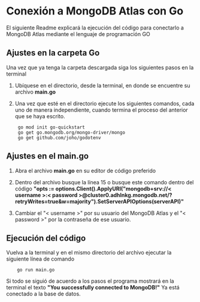 # Conexión a MongoDB Atlas con Go
El siguiente Readme explicará la ejecución del código para conectarlo a MongoDB Atlas mediante el lenguaje de programación GO

## Ajustes en la carpeta Go
Una vez que ya tenga la carpeta descargada siga los siguientes pasos en la terminal

1. Ubíquese en el directorio, desde la terminal, en donde se encuentre su archivo **main.go**

2. Una vez que esté en el directorio ejecute los siguientes comandos, cada uno de manera independiente, cuando termina el proceso del anterior que se haya escrito.

		go mod init go-quickstart
		go get go.mongodb.org/mongo-driver/mongo
		go get github.com/joho/godotenv


## Ajustes en el main.go

1. Abra el archivo **main.go** en su editor de código preferido

2. Dentro del archivo busque la línea 15 o busque este comando dentro del código **"opts := options.Client().ApplyURI("mongodb+srv://< username >:< password >@cluster0.adhlnkg.mongodb.net/?retryWrites=true&w=majority").SetServerAPIOptions(serverAPI)"**

3. Cambiar el "< username >" por su usuario del MongoDB Atlas y el "< password >" por la contraseña de ese usuario.

## Ejecución del código

Vuelva a la terminal y en el mismo directorio del archivo ejecutar la siguiente línea de comando

		go run main.go
		
Si todo se siguió de acuerdo a los pasos el programa mostrará en la terminal el texto **"You successfully connected to MongoDB!"** 
Ya está conectado a la base de datos.
